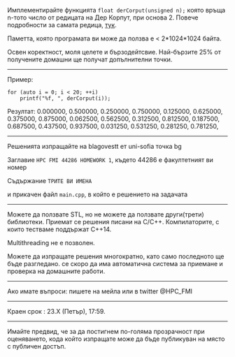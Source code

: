 Имплементирайте функцията `float derCorput(unsigned n);` която връща n-тото число от редицата на Дер Корпут, при основа 2. Повече подробности за самата редица, <a href="https://en.wikipedia.org/wiki/Van_der_Corput_sequence">тук</a>.

Паметта, която програмата ви може да ползва е < 2\*1024\*1024 байта.

Освен коректност, моля целете и бързодейтсвие. 
Най-бързите 25% от получените домашни ще получат допълнителни точки.

---

Пример:
```
for (auto i = 0; i < 20; ++i)
    printf("%f, ", derCorput(i));
```

Резултат:
0.000000, 0.500000, 0.250000, 0.750000, 0.125000, 0.625000, 0.375000, 0.875000, 0.062500, 0.562500, 0.312500, 0.812500, 0.187500, 0.687500, 0.437500, 0.937500, 0.031250, 0.531250, 0.281250, 0.781250,


---

Решенията изпращайте на blagovestt ет uni-sofia точка bg

Заглавие `HPC FMI 44286 HOMEWORK 1`, където 44286 е факултетният ви номер

Съдържание `ТРИТЕ ВИ ИМЕНА` 

и прикачен файл `main.cpp`, в който е решението на задачата

---

Можете да ползвате STL, но не можете да ползвате други(трети) библиотеки. 
Приемат се решения писани на C/C++.
Компилаторите, с които тестваме поддържат С++14. 

Multithreading не е позволен.

Можете да изпращате решения многократно, като само последното ще бъде разгледано.
се скоро да има автоматична система за приемане и проверка на домашните работи.

---

Ако имате въпроси: пишете на мейла или в twitter @HPC_FMI

---

Краен срок : 23.Х (Петър), 17:59.

---

Имайте предвид, че за да постигнем по-голяма прозрачност при оценяването, кода който изпращате може да бъде публикуван на място с публичен достъп. 
